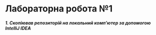 # Лабораторна робота №1
##### 1. Скопіював репозиторій на локальний компʼютер за допомогою IntelliJ IDEA